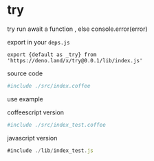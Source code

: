 # try 

try run await a function , else console.error(error)

export in your `deps.js`

```
export {default as _try} from 'https://deno.land/x/try@0.0.1/lib/index.js'
```

source code

```coffee
#include ./src/index.coffee
```

use example

coffeescript version

```coffee
#include ./src/index_test.coffee
```


javascript version

```javascript
#include ./lib/index_test.js
```
